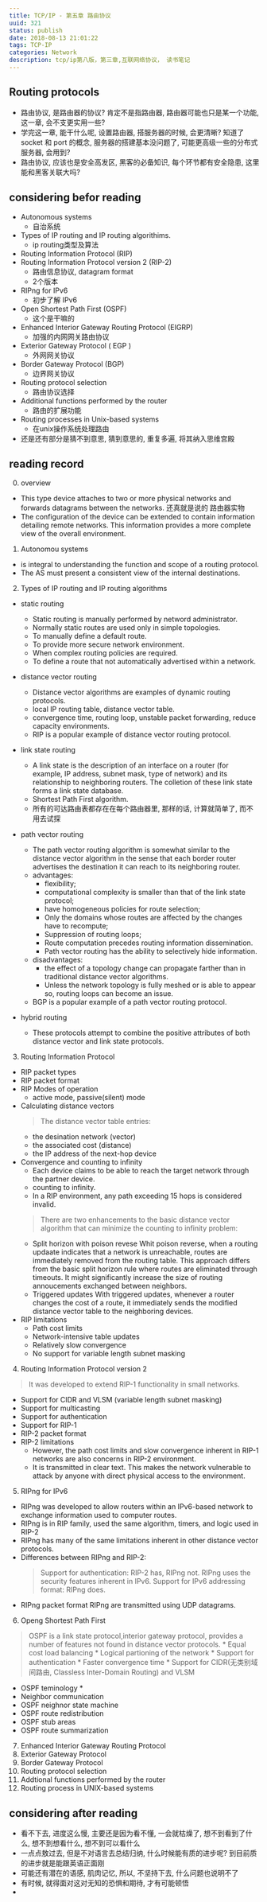 ```yaml
---
title: TCP/IP - 第五章 路由协议
uuid: 321
status: publish
date: 2018-08-13 21:01:22
tags: TCP-IP
categories: Network
description: tcp/ip第八版，第三章,互联网络协议， 读书笔记
---
```


## Routing protocols
- 路由协议, 是路由器的协议? 肯定不是指路由器, 路由器可能也只是某一个功能, 这一章, 会不支更实用一些? 
- 学完这一章, 能干什么呢, 设置路由器, 搭服务器的时候, 会更清晰? 知道了socket 和 port 的概念, 服务器的搭建基本没问题了, 可能更高级一些的分布式服务器, 会用到?
- 路由协议, 应该也是安全高发区, 黑客的必备知识, 每个环节都有安全隐患, 这里能和黑客关联大吗?

## considering befor reading
- Autonomous systems
    * 自治系统 
- Types of IP routing and IP routing algorithims.
    * ip routing类型及算法 
- Routing Information Protocol (RIP)
- Routing Information Protocol version 2 (RIP-2)
    * 路由信息协议, datagram format
    * 2个版本
- RIPng for IPv6
    * 初步了解 IPv6
- Open Shortest Path First (OSPF)
    * 这个是干嘛的 
- Enhanced Interior Gateway Routing Protocol (EIGRP)
    * 加强的内网网关路由协议
- Exterior Gateway Protocol ( EGP )
    * 外网网关协议
- Border Gateway Protocol (BGP)
    * 边界网关协议
- Routing protocol selection
    * 路由协议选择
- Additional functions performed by the router
    * 路由的扩展功能  
- Routing processes in Unix-based systems
    * 在unix操作系统处理路由
- 还是还有部分是猜不到意思, 猜到意思的, 重复多遍, 将其纳入思维宫殿

## reading record
0. overview
- This type device attaches to two or more physical networks and forwards datagrams between the networks. 还真就是说的 路由器实物
- The configuration of the device can be extended to contain information detailing remote networks. This information provides a more complete view of the overall environment.
1. Autonomou systems
- is integral to understanding the function and scope of a routing protocol.
- The AS must present a consistent view of the internal destinations.

2. Types of IP routing and IP routing algorithms
- static routing
    * Static routing is manually performed by netword administrator.
    * Normally static routes are used only in simple topologies.
    * To manually define a default route.
    * To provide more secure network environment.
    * When complex routing policies are required.
    * To define a route that not automatically advertised within a network.

- distance vector routing
    * Distance vector algorithms are examples of dynamic routing protocols.
    * local IP routing table, distance vector table.
    * convergence time, routing loop, unstable packet forwarding, reduce capacity environments.
    * RIP is a popular example of distance vector routing protocol.

- link state routing
    * A link state is the description of an interface on a router (for example, IP address, subnet mask, type of network) and its relationship to neighboring routers. The colletion of these link state forms a link state database. 
    * Shortest Path First algorithm.
    * 所有的可达路由表都存在在每个路由器里, 那样的话, 计算就简单了, 而不用去试探

- path vector routing
    * The path vector routing algorithm is somewhat similar to the distance vector algorithm in the sense that each border router advertises the destination it can reach to its neighboring router.
    * advantages: 
        + flexibility; 
        + computational complexity is smaller than that of the link state protocol; 
        + have homogeneous policies for route selection; 
        + Only the domains whose routes are affected by the changes have to recompute;
        + Suppression of routing loops; 
        + Route computation precedes routing information dissemination.
        + Path vector routing has the ability to selectively hide information.
    * disadvantages:
        + the effect of a topology change can propagate farther than in traditional distance vector algorithms.
        + Unless the network topology is fully meshed or is able to appear so, routing loops can become an issue.
    * BGP is a popular example of a path vector routing protocol.

- hybrid routing
    * These protocols attempt to combine the positive attributes of both distance vector and link state protocols.

3. Routing Information Protocol
- RIP packet types
- RIP packet format
- RIP Modes of operation
    * active mode, passive(silent) mode
- Calculating distance vectors
    > The distance vector table entries:
    * the desination network (vector)
    * the associated cost (distance)
    * the IP address of the next-hop device
- Convergence and counting to infinity
    * Each device claims to be able to reach the target network through the partner device.
    * counting to infinity.
    * In a RIP environment, any path exceeding 15 hops is considered invalid.
    > There are two enhancements to the basic distance vector algorithm that can minimize the counting to infinity problem:
    * Split horizon with poison revese
        Whit poison reverse, when a routing updaate indicates that a network is unreachable, routes are immediately removed from the routing table.
        This approach differs from the basic split horizon rule where routes are eliminated through timeouts.
        It might significantly increase the size of routing annoucements exchanged between neighbors.
    * Triggered updates
        With triggered updates, whenever a router changes the cost of a route, it immediately sends the modified distance vector table to the neighboring devices.
- RIP limitations
    * Path cost limits
    * Network-intensive table updates
    * Relatively slow convergence
    * No support for variable length subnet masking

4. Routing Information Protocol version 2
> It was developed to extend RIP-1 functionality in small networks.
- Support for CIDR and VLSM (variable length subnet masking)
- Support for multicasting
- Support for authentication
- Support for RIP-1
- RIP-2 packet format
- RIP-2 limitations
    * However, the path cost limits and slow convergence inherent in RIP-1 networks are also concerns in RIP-2 environment.
    * It is transmitted in clear text. This makes the network vulnerable to attack by anyone with direct physical access to the environment.

5. RIPng for IPv6
- RIPng was developed to allow routers within an IPv6-based network to exchange information used to computer routes.
- RIPng is in RIP family, used the same algorithm, timers, and logic used in RIP-2
- RIPng has many of the same limitations inherent in other distance vector protocols.
- Differences between RIPng and RIP-2:
    > Support for authentication: RIP-2 has, RIPng not. RIPng uses the security features inherent in IPv6.
    > Support for IPv6 addressing format: RIPng does.
- RIPng packet format
    RIPng are transmitted using UDP datagrams.
    
6. Openg Shortest Path First
> OSPF is a link state protocol,interior gateway protocol, provides a number of features not found in distance vector protocols.
    * Equal cost load balancing
    * Logical partioning of the network
    * Support for authentication
    * Faster convergence time
    * Support for CIDR(无类别域间路由, Classless Inter-Domain Routing) and VLSM
- OSPF teminology
    * 
- Neighbor communication
- OSPF neighnor state machine
- OSPF route redistribution
- OSPF stub areas
- OSPF route summarization

7. Enhanced Interior Gateway Routing Protocol
8. Exterior Gateway Protocol
9. Border Gateway Protocol
10. Routing protocol selection
11. Addtional functions performed by the router
12. Routing process in UNIX-based systems

## considering after reading
- 看不下去, 进度这么慢, 主要还是因为看不懂, 一会就枯燥了, 想不到看到了什么, 想不到想看什么, 想不到可以看什么
- 一点点敖过去, 但是不对语言去总结归纳, 什么时候能有质的进步呢? 到目前质的进步就是能跟英语正面刚
- 可能还有潜在的语感, 肌肉记忆, 所以, 不坚持下去, 什么问题也说明不了
- 有时候, 就得面对这对无知的恐惧和期待, 才有可能顿悟
- 
